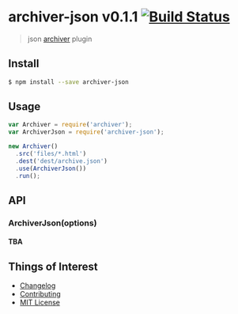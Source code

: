 # archiver-json v0.1.1 [![Build Status](https://travis-ci.org/archiverjs/archiver-json.svg?branch=master)](https://travis-ci.org/archiverjs/archiver-json)

> json [archiver](https://github.com/archiverjs/node-archiver) plugin

## Install

```bash
$ npm install --save archiver-json
```

## Usage

```js
var Archiver = require('archiver');
var ArchiverJson = require('archiver-json');

new Archiver()
  .src('files/*.html')
  .dest('dest/archive.json')
  .use(ArchiverJson())
  .run();
```

## API

### ArchiverJson(options)

#### TBA

## Things of Interest
- [Changelog](https://github.com/archiverjs/archiver-json/releases)
- [Contributing](https://github.com/archiverjs/archiver-json/blob/master/CONTRIBUTING.md)
- [MIT License](https://github.com/archiverjs/archiver-tar/blob/master/LICENSE)